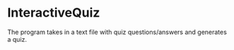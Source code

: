 # InteractiveQuiz
The program takes in a text file with quiz questions/answers and generates a quiz. 
